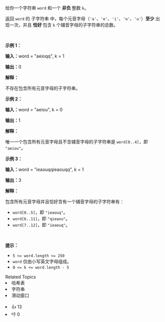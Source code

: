 <p>给你一个字符串 <code>word</code> 和一个 <strong>非负 </strong>整数 <code>k</code>。</p>

<p>返回 <code>word</code> 的 <span data-keyword="substring-nonempty">子字符串</span> 中，每个元音字母（<code>'a'</code>、<code>'e'</code>、<code>'i'</code>、<code>'o'</code>、<code>'u'</code>）<strong>至少</strong> 出现一次，并且 <strong>恰好 </strong>包含 <code>k</code> 个辅音字母的子字符串的总数。</p>

<p>&nbsp;</p>

<p><strong class="example">示例 1：</strong></p>

<div class="example-block"> 
 <p><strong>输入：</strong><span class="example-io">word = "aeioqq", k = 1</span></p> 
</div>

<p><strong>输出：</strong><span class="example-io">0</span></p>

<p><strong>解释：</strong></p>

<p>不存在包含所有元音字母的子字符串。</p>

<p><strong class="example">示例 2：</strong></p>

<div class="example-block"> 
 <p><strong>输入：</strong><span class="example-io">word = "aeiou", k = 0</span></p> 
</div>

<p><strong>输出：</strong><span class="example-io">1</span></p>

<p><strong>解释：</strong></p>

<p>唯一一个包含所有元音字母且不含辅音字母的子字符串是 <code>word[0..4]</code>，即 <code>"aeiou"</code>。</p>

<p><strong class="example">示例 3：</strong></p>

<div class="example-block"> 
 <p><strong>输入：</strong><span class="example-io">word = "ieaouqqieaouqq", k = 1</span></p> 
</div>

<p><strong>输出：</strong>3</p>

<p><strong>解释：</strong></p>

<p>包含所有元音字母并且恰好含有一个辅音字母的子字符串有：</p>

<ul> 
 <li><code>word[0..5]</code>，即 <code>"ieaouq"</code>。</li> 
 <li><code>word[6..11]</code>，即 <code>"qieaou"</code>。</li> 
 <li><code>word[7..12]</code>，即 <code>"ieaouq"</code>。</li> 
</ul>

<p>&nbsp;</p>

<p><strong>提示：</strong></p>

<ul> 
 <li><code>5 &lt;= word.length &lt;= 250</code></li> 
 <li><code>word</code> 仅由小写英文字母组成。</li> 
 <li><code>0 &lt;= k &lt;= word.length - 5</code></li> 
</ul>

<div><div>Related Topics</div><div><li>哈希表</li><li>字符串</li><li>滑动窗口</li></div></div><br><div><li>👍 13</li><li>👎 0</li></div>